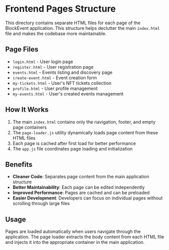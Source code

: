 # Frontend Pages Structure

This directory contains separate HTML files for each page of the BlockEvent application. This structure helps declutter the main `index.html` file and makes the codebase more maintainable.

## Page Files

- `login.html` - User login page
- `register.html` - User registration page  
- `events.html` - Events listing and discovery page
- `create-event.html` - Event creation form
- `my-tickets.html` - User's NFT tickets collection
- `profile.html` - User profile management
- `my-events.html` - User's created events management

## How It Works

1. The main `index.html` contains only the navigation, footer, and empty page containers
2. The `page-loader.js` utility dynamically loads page content from these HTML files
3. Each page is cached after first load for better performance
4. The `app.js` file coordinates page loading and initialization

## Benefits

- **Cleaner Code**: Separates page content from the main application structure
- **Better Maintainability**: Each page can be edited independently
- **Improved Performance**: Pages are cached and can be preloaded
- **Easier Development**: Developers can focus on individual pages without scrolling through large files

## Usage

Pages are loaded automatically when users navigate through the application. The page loader extracts the body content from each HTML file and injects it into the appropriate container in the main application.